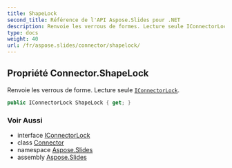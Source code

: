 ```yaml
---
title: ShapeLock
second_title: Référence de l'API Aspose.Slides pour .NET
description: Renvoie les verrous de formes. Lecture seule IConnectorLockaspose.slides/iconnectorlock.
type: docs
weight: 40
url: /fr/aspose.slides/connector/shapelock/
---
```


## Propriété Connector.ShapeLock

Renvoie les verrous de forme. Lecture seule [`IConnectorLock`](../../iconnectorlock).

```csharp
public IConnectorLock ShapeLock { get; }
```

### Voir Aussi

* interface [IConnectorLock](../../iconnectorlock)
* class [Connector](../../connector)
* namespace [Aspose.Slides](../../connector)
* assembly [Aspose.Slides](../../../)

<!-- NE PAS ÉDITER : généré par xmldocmd pour Aspose.Slides.dll -->
